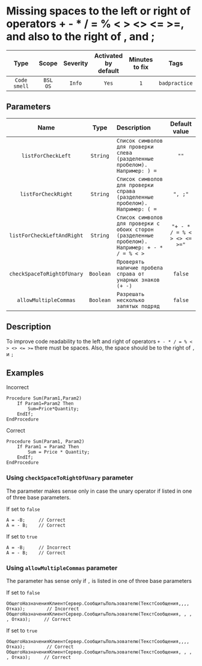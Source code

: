 # Missing spaces to the left or right of operators + - * / = % < > <> <= >=, and also to the right of , and ;

| Type | Scope | Severity | Activated<br/>by default | Minutes<br/>to fix | Tags |
| :-: | :-: | :-: | :-: | :-: | :-: |
| `Code smell` | `BSL`<br/>`OS` | `Info` | `Yes` | `1` | `badpractice` |

## Parameters 

| Name | Type | Description | Default value |
| :-: | :-: | :-- | :-: |
| `listForCheckLeft` | `String` | ```Список символов для проверки слева (разделенные пробелом). Например: ) =``` | ```""``` |
| `listForCheckRight` | `String` | ```Список символов для проверки справа (разделенные пробелом). Например: ( =``` | ```", ;"``` |
| `listForCheckLeftAndRight` | `String` | ```Список символов для проверки с обоих сторон (разделенные пробелом). Например: + - * / = % < >``` | ```"+ - * / = % < > <> <= >="``` |
| `checkSpaceToRightOfUnary` | `Boolean` | ```Проверять наличие пробела справа от унарных знаков (+ -)``` | ```false``` |
| `allowMultipleCommas` | `Boolean` | ```Разрешать несколько запятых подряд``` | ```false``` |

<!-- Блоки выше заполняются автоматически, не трогать -->
## Description

To improve code readability to the left and right of operators `+ - * / = % < > <> <= >=` there must be spaces.
Also, the space should be to the right of `,` и `;`

## Examples

Incorrect

```bsl
Procedure Sum(Param1,Param2)
    If Param1=Param2 Then
        Sum=Price*Quantity;
    EndIf;
EndProcedure
```

Correct

```bsl
Procedure Sum(Param1, Param2)
    If Param1 = Param2 Then
        Sum = Price * Quantity;
    EndIf;
EndProcedure
```

### Using `checkSpaceToRightOfUnary` parameter

The parameter makes sense only in case the unary operator if listed in one of three base parameters.

If set to `false`

```bsl
А = -B;     // Correct
А = - B;    // Correct
```

If set to `true`

```bsl
А = -B;     // Incorrect
А = - B;    // Correct
```

### Using `allowMultipleCommas` parameter

The parameter has sense only if `,` is listed in one of three base parameters

If set to `false`

```bsl
ОбщегоНазначенияКлиентСервер.СообщитьПользователю(ТекстСообщения,,,, Отказ);        // Incorrect
ОбщегоНазначенияКлиентСервер.СообщитьПользователю(ТекстСообщения, , , , Отказ);     // Correct
```

If set to `true`

```bsl
ОбщегоНазначенияКлиентСервер.СообщитьПользователю(ТекстСообщения,,,, Отказ);        // Correct
ОбщегоНазначенияКлиентСервер.СообщитьПользователю(ТекстСообщения, , , , Отказ);     // Correct
```
